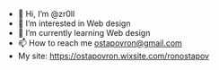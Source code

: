 - 👋 Hi, I’m @zr0ll
- 👀 I’m interested in Web design 
- 🌱 I’m currently learning Web design  
- 📫 How to reach me ostapovron@gmail.com
- My site: https://ostapovron.wixsite.com/ronostapov
<!---
zr0ll/zr0ll is a ✨ special ✨ repository because its `README.md` (this file) appears on your GitHub profile.
You can click the Preview link to take a look at your changes.
--->
